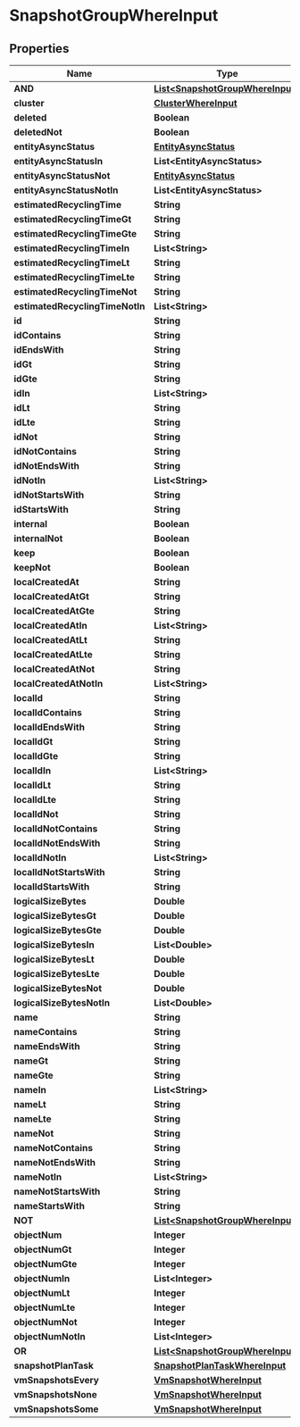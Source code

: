 

# SnapshotGroupWhereInput


## Properties

Name | Type | Description | Notes
------------ | ------------- | ------------- | -------------
**AND** | [**List&lt;SnapshotGroupWhereInput&gt;**](SnapshotGroupWhereInput.md) |  |  [optional]
**cluster** | [**ClusterWhereInput**](ClusterWhereInput.md) |  |  [optional]
**deleted** | **Boolean** |  |  [optional]
**deletedNot** | **Boolean** |  |  [optional]
**entityAsyncStatus** | [**EntityAsyncStatus**](EntityAsyncStatus.md) |  |  [optional]
**entityAsyncStatusIn** | **List&lt;EntityAsyncStatus&gt;** |  |  [optional]
**entityAsyncStatusNot** | [**EntityAsyncStatus**](EntityAsyncStatus.md) |  |  [optional]
**entityAsyncStatusNotIn** | **List&lt;EntityAsyncStatus&gt;** |  |  [optional]
**estimatedRecyclingTime** | **String** |  |  [optional]
**estimatedRecyclingTimeGt** | **String** |  |  [optional]
**estimatedRecyclingTimeGte** | **String** |  |  [optional]
**estimatedRecyclingTimeIn** | **List&lt;String&gt;** |  |  [optional]
**estimatedRecyclingTimeLt** | **String** |  |  [optional]
**estimatedRecyclingTimeLte** | **String** |  |  [optional]
**estimatedRecyclingTimeNot** | **String** |  |  [optional]
**estimatedRecyclingTimeNotIn** | **List&lt;String&gt;** |  |  [optional]
**id** | **String** |  |  [optional]
**idContains** | **String** |  |  [optional]
**idEndsWith** | **String** |  |  [optional]
**idGt** | **String** |  |  [optional]
**idGte** | **String** |  |  [optional]
**idIn** | **List&lt;String&gt;** |  |  [optional]
**idLt** | **String** |  |  [optional]
**idLte** | **String** |  |  [optional]
**idNot** | **String** |  |  [optional]
**idNotContains** | **String** |  |  [optional]
**idNotEndsWith** | **String** |  |  [optional]
**idNotIn** | **List&lt;String&gt;** |  |  [optional]
**idNotStartsWith** | **String** |  |  [optional]
**idStartsWith** | **String** |  |  [optional]
**internal** | **Boolean** |  |  [optional]
**internalNot** | **Boolean** |  |  [optional]
**keep** | **Boolean** |  |  [optional]
**keepNot** | **Boolean** |  |  [optional]
**localCreatedAt** | **String** |  |  [optional]
**localCreatedAtGt** | **String** |  |  [optional]
**localCreatedAtGte** | **String** |  |  [optional]
**localCreatedAtIn** | **List&lt;String&gt;** |  |  [optional]
**localCreatedAtLt** | **String** |  |  [optional]
**localCreatedAtLte** | **String** |  |  [optional]
**localCreatedAtNot** | **String** |  |  [optional]
**localCreatedAtNotIn** | **List&lt;String&gt;** |  |  [optional]
**localId** | **String** |  |  [optional]
**localIdContains** | **String** |  |  [optional]
**localIdEndsWith** | **String** |  |  [optional]
**localIdGt** | **String** |  |  [optional]
**localIdGte** | **String** |  |  [optional]
**localIdIn** | **List&lt;String&gt;** |  |  [optional]
**localIdLt** | **String** |  |  [optional]
**localIdLte** | **String** |  |  [optional]
**localIdNot** | **String** |  |  [optional]
**localIdNotContains** | **String** |  |  [optional]
**localIdNotEndsWith** | **String** |  |  [optional]
**localIdNotIn** | **List&lt;String&gt;** |  |  [optional]
**localIdNotStartsWith** | **String** |  |  [optional]
**localIdStartsWith** | **String** |  |  [optional]
**logicalSizeBytes** | **Double** |  |  [optional]
**logicalSizeBytesGt** | **Double** |  |  [optional]
**logicalSizeBytesGte** | **Double** |  |  [optional]
**logicalSizeBytesIn** | **List&lt;Double&gt;** |  |  [optional]
**logicalSizeBytesLt** | **Double** |  |  [optional]
**logicalSizeBytesLte** | **Double** |  |  [optional]
**logicalSizeBytesNot** | **Double** |  |  [optional]
**logicalSizeBytesNotIn** | **List&lt;Double&gt;** |  |  [optional]
**name** | **String** |  |  [optional]
**nameContains** | **String** |  |  [optional]
**nameEndsWith** | **String** |  |  [optional]
**nameGt** | **String** |  |  [optional]
**nameGte** | **String** |  |  [optional]
**nameIn** | **List&lt;String&gt;** |  |  [optional]
**nameLt** | **String** |  |  [optional]
**nameLte** | **String** |  |  [optional]
**nameNot** | **String** |  |  [optional]
**nameNotContains** | **String** |  |  [optional]
**nameNotEndsWith** | **String** |  |  [optional]
**nameNotIn** | **List&lt;String&gt;** |  |  [optional]
**nameNotStartsWith** | **String** |  |  [optional]
**nameStartsWith** | **String** |  |  [optional]
**NOT** | [**List&lt;SnapshotGroupWhereInput&gt;**](SnapshotGroupWhereInput.md) |  |  [optional]
**objectNum** | **Integer** |  |  [optional]
**objectNumGt** | **Integer** |  |  [optional]
**objectNumGte** | **Integer** |  |  [optional]
**objectNumIn** | **List&lt;Integer&gt;** |  |  [optional]
**objectNumLt** | **Integer** |  |  [optional]
**objectNumLte** | **Integer** |  |  [optional]
**objectNumNot** | **Integer** |  |  [optional]
**objectNumNotIn** | **List&lt;Integer&gt;** |  |  [optional]
**OR** | [**List&lt;SnapshotGroupWhereInput&gt;**](SnapshotGroupWhereInput.md) |  |  [optional]
**snapshotPlanTask** | [**SnapshotPlanTaskWhereInput**](SnapshotPlanTaskWhereInput.md) |  |  [optional]
**vmSnapshotsEvery** | [**VmSnapshotWhereInput**](VmSnapshotWhereInput.md) |  |  [optional]
**vmSnapshotsNone** | [**VmSnapshotWhereInput**](VmSnapshotWhereInput.md) |  |  [optional]
**vmSnapshotsSome** | [**VmSnapshotWhereInput**](VmSnapshotWhereInput.md) |  |  [optional]



